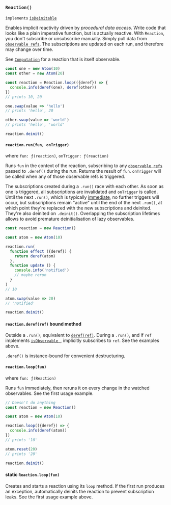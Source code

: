 ### `Reaction()`

`implements` [`isDeinitable`](#-isdeinitable-value-)

Enables implicit reactivity driven by _procedural data access_. Write code that looks like a plain imperative function, but is actually reactive. With `Reaction`, you don't subscribe or unsubscribe manually. Simply pull data from [`observable refs`](#-isobservableref-value-). The subscriptions are updated on each run, and therefore may change over time.

See [`Computation`](#-computation-def-equal-) for a reaction that is itself observable.

```js
const one = new Atom(10)
const other = new Atom(20)

const reaction = Reaction.loop(({deref}) => {
  console.info(deref(one), deref(other))
})
// prints 10, 20

one.swap(value => 'hello')
// prints 'hello', 20

other.swap(value => 'world')
// prints 'hello', 'world'

reaction.deinit()
```

#### `reaction.run(fun, onTrigger)`

where `fun: ƒ(reaction)`, `onTrigger: ƒ(reaction)`

Runs `fun` in the context of the reaction, subscribing to any
[`observable refs`](#-isobservableref-value-)
passed to `.deref()` during the run. Returns the result of `fun`.
`onTrigger` will be called when any of those observable refs is triggered.

The subscriptions created during a `.run()` race with each other. As soon as one
is triggered, all subscriptions are invalidated and `onTrigger` is called. Until
the next `.run()`, which is typically [immediate](#static-reaction-loop-fun-),
no further triggers will occur, but subscriptions remain "active" until the end
of the next `.run()`, at which point they're replaced with the new subscriptions
and deinited. They're also deinited on `.deinit()`. Overlapping the subscription
lifetimes allows to avoid premature deinitialisation of lazy observables.

```js
const reaction = new Reaction()

const atom = new Atom(10)

reaction.run(
  function effect ({deref}) {
    return deref(atom)
  },
  function update () {
    console.info('notified')
    // maybe rerun
  }
)
// 10

atom.swap(value => 20)
// 'notified'

reaction.deinit()
```

#### `reaction.deref(ref)` <span class="text-italic fg-gray font-smaller">bound method</span>

Outside a `.run()`, equivalent to [`deref(ref)`](#-deref-ref-). During a
`.run()`, and if `ref` implements [`isObservable `](#-isobservable-value-),
implicitly subscribes to `ref`. See the examples above.

`.deref()` is instance-bound for convenient destructuring.

#### `reaction.loop(fun)`

where `fun: ƒ(Reaction)`

Runs `fun` immediately, then reruns it on every change in the watched observables. See the first usage example.

```js
// Doesn't do anything
const reaction = new Reaction()

const atom = new Atom(10)

reaction.loop(({deref}) => {
  console.info(deref(atom))
})
// prints '10'

atom.reset(20)
// prints '20'

reaction.deinit()
```

#### static `Reaction.loop(fun)`

Creates and starts a reaction using its `loop` method. If the first run produces an exception, automatically deinits the reaction to prevent subscription leaks. See the first usage example above.
